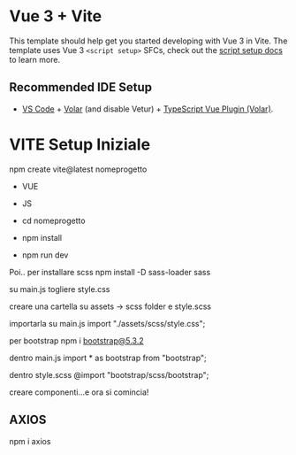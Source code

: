 # Vue 3 + Vite

This template should help get you started developing with Vue 3 in Vite. The template uses Vue 3 `<script setup>` SFCs, check out the [script setup docs](https://v3.vuejs.org/api/sfc-script-setup.html#sfc-script-setup) to learn more.

## Recommended IDE Setup

- [VS Code](https://code.visualstudio.com/) + [Volar](https://marketplace.visualstudio.com/items?itemName=Vue.volar) (and disable Vetur) + [TypeScript Vue Plugin (Volar)](https://marketplace.visualstudio.com/items?itemName=Vue.vscode-typescript-vue-plugin).

# VITE Setup Iniziale

npm create vite@latest nomeprogetto

- VUE
- JS

- cd nomeprogetto
- npm install
- npm run dev

Poi.. per installare scss
npm install -D sass-loader sass

su main.js togliere style.css

creare una cartella su assets -> scss folder e style.scss

importarla su main.js
import "./assets/scss/style.css";

per bootstrap
npm i bootstrap@5.3.2

dentro main.js
import \* as bootstrap from "bootstrap";

dentro style.scss
@import "bootstrap/scss/bootstrap";

creare componenti...e ora si comincia!

## AXIOS

npm i axios
